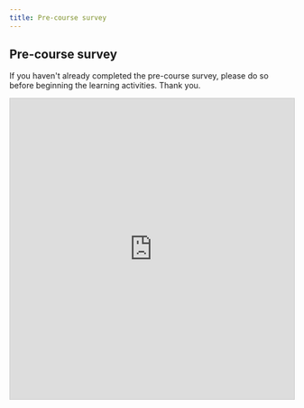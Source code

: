 ```yaml
---
title: Pre-course survey
---
```


## Pre-course survey

If you haven't already completed the pre-course survey, please do so before beginning the learning activities.  Thank you.

<iframe class="airtable-embed" src="https://airtable.com/embed/shrpVZXuLVDJ91MMC?backgroundColor=green" frameborder="0" onmousewheel="" width="100%" height="533" style="background: transparent; border: 1px solid #ccc;"></iframe>